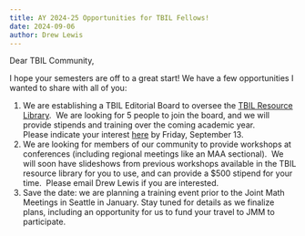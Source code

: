 ```yaml
---
title: AY 2024-25 Opportunities for TBIL Fellows!
date: 2024-09-06
author: Drew Lewis
---
```


Dear TBIL Community,

I hope your semesters are off to a great start!  We have a few opportunities I wanted to share with all of you:

1.  We are establishing a TBIL Editorial Board to oversee the [TBIL Resource Library](https://library.tbil.org).  We are looking for 5 people to join the board, and we will provide stipends and training over the coming academic year. Please indicate your interest [here](https://forms.gle/PjvCFrYm8h4kzQMY9) by Friday, September 13.
1. We are looking for members of our community to provide workshops at conferences (including regional meetings like an MAA sectional).  We will soon have slideshows from previous workshops available in the TBIL resource library for you to use, and can provide a $500 stipend for your time.  Please email Drew Lewis if you are interested.
1. Save the date: we are planning a training event prior to the Joint Math Meetings in Seattle in January. Stay tuned for details as we finalize plans, including an opportunity for us to fund your travel to JMM to participate.